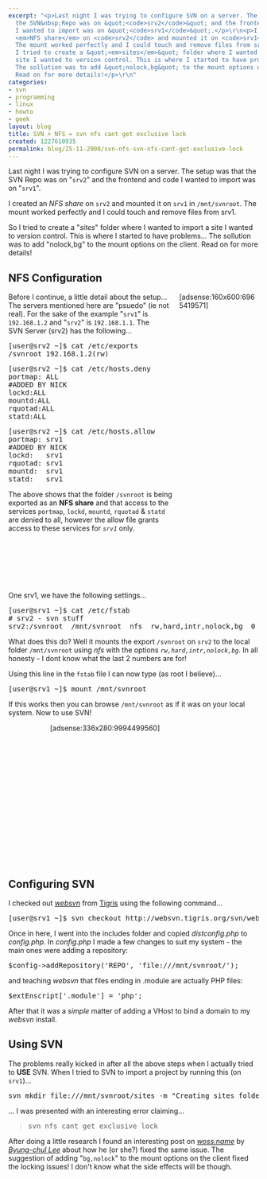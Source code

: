 ```yaml
---
excerpt: "<p>Last night I was trying to configure SVN on a server. The setup was that
  the SVN&nbsp;Repo was on &quot;<code>srv2</code>&quot; and the frontend and code
  I wanted to import was on &quot;<code>srv1</code>&quot;.</p>\r\n<p>I created an
  <em>NFS share</em> on <code>srv2</code> and mounted it on <code>srv1</code> in <code>/mnt/svnroot</code>.
  The mount worked perfectly and I could touch and remove files from srv1.</p>\r\n<p>So
  I tried to create a &quot;<em>sites</em>&quot; folder where I wanted to import a
  site I wanted to version control. This is where I started to have problems&hellip;
  The sollution was to add &quot;nolock,bg&quot; to the mount options on the client.
  Read on for more details!</p>\r\n"
categories:
- svn
- programming
- linux
- howto
- geek
layout: blog
title: SVN + NFS = svn nfs cant get exclusive lock
created: 1227610935
permalink: blog/25-11-2008/svn-nfs-svn-nfs-cant-get-exclusive-lock
---
```

<p>Last night I was trying to configure SVN on a server. The setup was that the SVN&nbsp;Repo was on &quot;<code>srv2</code>&quot; and the frontend and code I wanted to import was on &quot;<code>srv1</code>&quot;.</p>
<p>I created an <em>NFS share</em> on <code>srv2</code> and mounted it on <code>srv1</code> in <code>/mnt/svnroot</code>. The mount worked perfectly and I could touch and remove files from srv1.</p>
<p>So I tried to create a &quot;<em>sites</em>&quot; folder where I wanted to import a site I wanted to version control. This is where I started to have problems&hellip; The sollution was to add &quot;nolock,bg&quot; to the mount options on the client. Read on for more details!</p>
<!--break-->
<h2>NFS Configuration</h2>
<div style="margin: 0pt 0pt 0pt 5px; float: right; height: 600px; width: 160px;">[adsense:160x600:6965419571]</div>
<p>Before I continue, a little detail about the setup&hellip; The servers mentioned here are &quot;psuedo&quot; (ie not real). For the sake of the example &quot;<code>srv1</code>&quot; is <code>192.168.1.2</code> and &quot;<code>srv2</code>&quot; is <code>192.168.1.1</code>. The SVN&nbsp;Server (srv2) has the following...</p>
<pre language="bash">
[user@srv2 ~]$ cat /etc/exports
/svnroot 192.168.1.2(rw)
</pre>
<pre language="bash">
[user@srv2 ~]$ cat /etc/hosts.deny
portmap: ALL
#ADDED BY NICK
lockd:ALL
mountd:ALL
rquotad:ALL
statd:ALL
</pre>
<pre language="bash">
[user@srv2 ~]$ cat /etc/hosts.allow
portmap: srv1
#ADDED BY NICK
lockd:   srv1
rquotad: srv1
mountd:  srv1
statd:   srv1
</pre>
<p>The above shows that the folder <code>/svnroot</code> is being exported as an <strong>NFS&nbsp;share</strong> and that access to the services <code>portmap</code>, <code>lockd</code>, <code>mountd</code>, <code>rquotad</code> &amp; <code>statd</code> are denied to all, however the allow file grants access to these services for <em><code>srv1</code></em> only.</p>
<p style="clear: right;">One srv1, we have the following settings&hellip;</p>
<pre language="bash">
[user@srv1 ~]$ cat /etc/fstab
# srv2 - svn stuff
srv2:/svnroot  /mnt/svnroot  nfs  rw,hard,intr,nolock,bg  0 0
</pre>
<p>What does this do? Well it mounts the export <code>/svnroot</code> on <code>srv2</code> to the local folder <code>/mnt/svnroot</code> using <em>nfs</em> with the options <em><code>rw,hard,intr,nolock,bg</code></em>. In all honesty - I dont know what the last 2 numbers are for!</p>
<p>Using this line in the <code>fstab</code> file I can now type (as root I believe)&hellip;</p>
<pre language="bash">
[user@srv1 ~]$ mount /mnt/svnroot</pre>
<p>If this works then you can browse <code>/mnt/svnroot</code> as if it was on your local system. Now to use SVN!</p>
<div style="margin: 0px auto; width: 336px; height: 280px;">[adsense:336x280:9994499560]</div>
<h2>Configuring SVN</h2>
<p>I checked out <a title="WebSVN at Tigris" href="http://websvn.tigris.org/"><em>websvn</em></a> from <a title="Tigris website" href="http://www.tigris.org/">Tigris</a> using the following command&hellip;</p>
<pre language="bash">
[user@srv1 ~]$ svn checkout http://websvn.tigris.org/svn/websvn/trunk websvn --username guest
</pre>
<p>Once in here, I went into the includes folder and copied <em>distconfig.php</em> to <em>config.php</em>. In <em>config.php</em> I made a few changes to suit my system - the main ones were adding a repository:</p>
<pre language="php">
$config->addRepository('REPO', 'file:///mnt/svnroot/');
</pre>
<p>and teaching <em>websvn</em> that files ending in .module are actually PHP files:</p>
<pre language="php">
$extEnscript['.module'] = 'php';
</pre>
<p>After that it was a <em>simple</em> matter of adding a VHost to bind a domain to my <em>websvn</em> install.</p>
<h2>Using SVN</h2>
<p>The problems really kicked in after all the above steps when I actually tried to <strong>USE</strong> SVN. When I&nbsp;tried to SVN to import a project by running this (on <code>srv1</code>)&hellip;</p>
<pre language="bash">
svn mkdir file:///mnt/svnroot/sites -m "Creating sites folder"
</pre>
<p>&hellip; I was presented with an interesting error claiming&hellip;</p>
<blockquote><pre>
svn nfs cant get exclusive lock
</pre></blockquote>
<p>After doing a little research I found an interesting post on <a title="Woss.Name blog" href="http://woss.name"><em>woss.name</em></a> by <a title="How to fix SVN over NFS Shares" href="http://woss.name/2005/08/25/subversion-and-nfs-file-locking/#comment-336"><em>Byung-chul Lee</em></a> about how he (or she?) fixed the same issue. The suggestion of adding &quot;<code>bg,nolock</code>&quot; to the mount options on the client fixed the locking issues! I don't know what the side effects will be though.</p>
